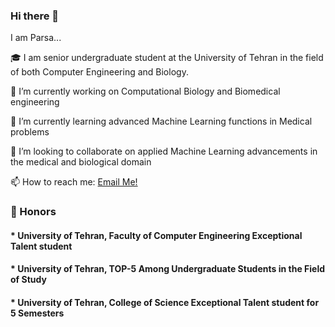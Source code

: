 ### Hi there 👋

I am Parsa...

:mortar_board: I am senior undergraduate student at the University of Tehran in the field of both Computer Engineering and Biology.

🔭 I’m currently working on Computational Biology and Biomedical engineering

🌱 I’m currently learning advanced Machine Learning functions in Medical problems

👯 I’m looking to collaborate on applied Machine Learning advancements in the medical and biological domain

📫 How to reach me: [Email Me!](mailto:parsamadinei@gmail.com)

### 🚀 Honors
#### * University of Tehran, Faculty of Computer Engineering Exceptional Talent student
#### * University of Tehran, TOP-5 Among Undergraduate Students in the Field of Study
#### * University of Tehran, College of Science Exceptional Talent student for 5 Semesters

<!--
**pmadinei/pmadinei** is a ✨ _special_ ✨ repository because its `README.md` (this file) appears on your GitHub profile.

Here are some ideas to get you started:
